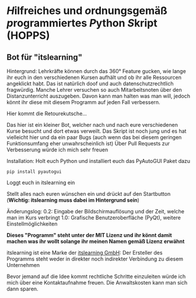 # *H*ilfreiches und *o*rdnungsgemäß *p*rogrammiertes *P*ython *S*kript (HOPPS)
## Bot für "itslearning"

Hintergrund:
Lehrkräfte können durch das 360° Feature gucken, wie lange ihr euch in den verschiedenen Kursen aufhält und ob ihr alle Ressourcen angeklickt habt.
Das ist natürlich doof und auch datenschutzrechtlich fragwürdig. Manche Lehrer versuchen so auch Mitarbeitsnoten über den Distanzunterricht auszugeben. Davon kann man halten was man will, jedoch könnt ihr diese mit diesem Programm auf jeden Fall verbessern.

Hier kommt die Retourekutsche...

Das hier ist ein kleiner Bot, welcher nach und nach eure verschiedenen Kurse besucht und dort etwas verweilt.
Das Skript ist noch jung und es hat vielleicht hier und da ein paar Bugs (auch wenn das bei diesem geringen Funktionsumfang eher unwahrscheinlich ist)
Über Pull Requests zur Verbesserung würde ich mich sehr freuen


Installation:
Holt euch Python und installiert euch das PyAutoGUI Paket dazu

`pip install pyautogui`

Loggt euch in itslearning ein

Stellt alles nach euren wünschen ein und drückt auf den Startbutton (**Wichtig: itslearning muss dabei im Hintergrund sein**)


Änderungslog:
0.2: Eingabe der Bildschirmauflösung und der Zeit, welche man im Kurs verbringt
1.0: Grafische Benutzeroberfläche (PyQt), weitere Einstellmöglichkeiten

**Dieses "Programm" steht unter der MIT Lizenz und ihr könnt damit machen was ihr wollt solange ihr meinen Namen gemäß Lizenz erwähnt**


itslearning ist eine Marke der [itslearning GmbH](https://itslearning.com/de/impressum/): Der Ersteller des Programms steht weder in direkter noch indirekter Verbindung zu diesem Unternehmen

Bevor jemand auf die Idee kommt rechtliche Schritte einzuleiten würde ich mich über eine Kontaktaufnahme freuen. Die Anwaltskosten kann man sich dann sparen.
